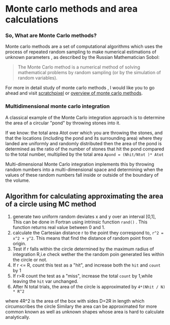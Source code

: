 # Monte carlo methods and area calculations


### So, What are Monte Carlo methods?

Monte carlo  methods are a set of computational algorithms which uses  the process of repeated random sampling 
to make numerical estimations of unknown parameters , as described by the Russian Mathematician Sobol:

>The Monte Carlo method is a numerical method of solving mathematical problems by random sampling (or by the simulation of random variables).

For more in detail study of monte carlo methods , I would like you to go ahead and visit [scratchpixel](https://www.scratchapixel.com/lessons/mathematics-physics-for-computer-graphics/monte-carlo-methods-in-practice/monte-carlo-methods) or [overview of monte carlo methods](https://towardsdatascience.com/an-overview-of-monte-carlo-methods-675384eb1694).

### Multidimensional monte carlo integration

A classical example of the Monte Carlo integration approach is to determine the area of a circular "pond" by throwing stones into it.

If we know:
 the total area Atot over which you are throwing the stones, and   that the locations (including the pond and its surrounding area) where they landed are uniformly and randomly distributed then the area of the pond is determined as the ratio of the number of stones that hit the pond compared to the total number, multiplied by the total area 
`Apond = (Nhit/Ntot )* Atot`

Multi-dimensional Monte Carlo integration implements this by throwing random numbers into a multi-dimensional space and determining when the values of these random numbers fall inside or outside of the boundary of the volume.


## Algorithm for calculating approximating the area of a circle using MC method

1. generate two uniform random deviates x and y  over an interval [0,1], This can be done in Fortran using intrinsic function `rand()` . This function returns real value between 0 and 1.
2. calculate the Cartesian distance r to the point they correspond to, `r^2 = x^2 + y^2`. This means that find the distance of random point from origin.
3. Test if r falls within the circle determined by the maximum radius of integration R,i.e check wether the the random poin generated lies within the circle or not.
4. If r <= R, count this test as a "hit", and increase both the `hit` and `count` by 1
5. If r>R count the test as a "miss", increase the total `count` by 1,while leaving the `hit` var unchanged.
6. After N total trials, the area of the circle is approximated by    `4*(Nhit / N) * R^2`

where 4R^2 is the area of the box with sides D=2R in length which circumscribes the circle
Similary the area can be approximated for more common known as well as unknown shapes whose area is hard to calculate analytically.


